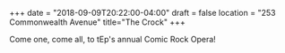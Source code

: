 +++
date = "2018-09-09T20:22:00-04:00"
draft = false
location = "253 Commonwealth Avenue"
title="The Crock"
+++

Come one, come all, to tEp's annual Comic Rock Opera!
